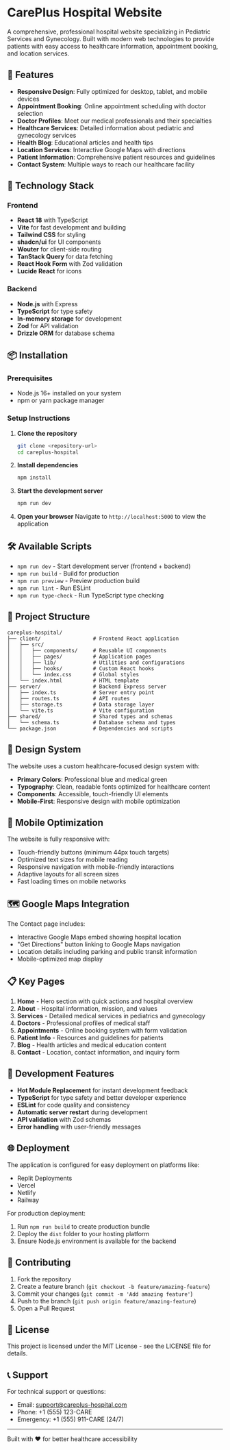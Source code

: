 # CarePlus Hospital Website

A comprehensive, professional hospital website specializing in Pediatric Services and Gynecology. Built with modern web technologies to provide patients with easy access to healthcare information, appointment booking, and location services.

## 🏥 Features

- **Responsive Design**: Fully optimized for desktop, tablet, and mobile devices
- **Appointment Booking**: Online appointment scheduling with doctor selection
- **Doctor Profiles**: Meet our medical professionals and their specialties
- **Healthcare Services**: Detailed information about pediatric and gynecology services
- **Health Blog**: Educational articles and health tips
- **Location Services**: Interactive Google Maps with directions
- **Patient Information**: Comprehensive patient resources and guidelines
- **Contact System**: Multiple ways to reach our healthcare facility

## 🚀 Technology Stack

### Frontend
- **React 18** with TypeScript
- **Vite** for fast development and building
- **Tailwind CSS** for styling
- **shadcn/ui** for UI components
- **Wouter** for client-side routing
- **TanStack Query** for data fetching
- **React Hook Form** with Zod validation
- **Lucide React** for icons

### Backend
- **Node.js** with Express
- **TypeScript** for type safety
- **In-memory storage** for development
- **Zod** for API validation
- **Drizzle ORM** for database schema

## 📦 Installation

### Prerequisites
- Node.js 16+ installed on your system
- npm or yarn package manager

### Setup Instructions

1. **Clone the repository**
   ```bash
   git clone <repository-url>
   cd careplus-hospital
   ```

2. **Install dependencies**
   ```bash
   npm install
   ```

3. **Start the development server**
   ```bash
   npm run dev
   ```

4. **Open your browser**
   Navigate to `http://localhost:5000` to view the application

## 🛠️ Available Scripts

- `npm run dev` - Start development server (frontend + backend)
- `npm run build` - Build for production
- `npm run preview` - Preview production build
- `npm run lint` - Run ESLint
- `npm run type-check` - Run TypeScript type checking

## 📁 Project Structure

```
careplus-hospital/
├── client/                 # Frontend React application
│   ├── src/
│   │   ├── components/     # Reusable UI components
│   │   ├── pages/          # Application pages
│   │   ├── lib/            # Utilities and configurations
│   │   ├── hooks/          # Custom React hooks
│   │   └── index.css       # Global styles
│   └── index.html          # HTML template
├── server/                 # Backend Express server
│   ├── index.ts            # Server entry point
│   ├── routes.ts           # API routes
│   ├── storage.ts          # Data storage layer
│   └── vite.ts             # Vite configuration
├── shared/                 # Shared types and schemas
│   └── schema.ts           # Database schema and types
└── package.json            # Dependencies and scripts
```

## 🎨 Design System

The website uses a custom healthcare-focused design system with:

- **Primary Colors**: Professional blue and medical green
- **Typography**: Clean, readable fonts optimized for healthcare content
- **Components**: Accessible, touch-friendly UI elements
- **Mobile-First**: Responsive design with mobile optimization

## 📱 Mobile Optimization

The website is fully responsive with:
- Touch-friendly buttons (minimum 44px touch targets)
- Optimized text sizes for mobile reading
- Responsive navigation with mobile-friendly interactions
- Adaptive layouts for all screen sizes
- Fast loading times on mobile networks

## 🗺️ Google Maps Integration

The Contact page includes:
- Interactive Google Maps embed showing hospital location
- "Get Directions" button linking to Google Maps navigation
- Location details including parking and public transit information
- Mobile-optimized map display

## 📋 Key Pages

1. **Home** - Hero section with quick actions and hospital overview
2. **About** - Hospital information, mission, and values
3. **Services** - Detailed medical services in pediatrics and gynecology
4. **Doctors** - Professional profiles of medical staff
5. **Appointments** - Online booking system with form validation
6. **Patient Info** - Resources and guidelines for patients
7. **Blog** - Health articles and medical education content
8. **Contact** - Location, contact information, and inquiry form

## 🔧 Development Features

- **Hot Module Replacement** for instant development feedback
- **TypeScript** for type safety and better developer experience
- **ESLint** for code quality and consistency
- **Automatic server restart** during development
- **API validation** with Zod schemas
- **Error handling** with user-friendly messages

## 🌐 Deployment

The application is configured for easy deployment on platforms like:
- Replit Deployments
- Vercel
- Netlify
- Railway

For production deployment:
1. Run `npm run build` to create production bundle
2. Deploy the `dist` folder to your hosting platform
3. Ensure Node.js environment is available for the backend

## 🤝 Contributing

1. Fork the repository
2. Create a feature branch (`git checkout -b feature/amazing-feature`)
3. Commit your changes (`git commit -m 'Add amazing feature'`)
4. Push to the branch (`git push origin feature/amazing-feature`)
5. Open a Pull Request

## 📄 License

This project is licensed under the MIT License - see the LICENSE file for details.

## 📞 Support

For technical support or questions:
- Email: support@careplus-hospital.com
- Phone: +1 (555) 123-CARE
- Emergency: +1 (555) 911-CARE (24/7)

---

Built with ❤️ for better healthcare accessibility